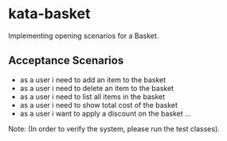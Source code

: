 # kata-basket
Implementing opening scenarios for a Basket.
## Acceptance Scenarios
- as a user i need to add an item to the basket
- as a user i need to delete an item to the basket
- as a user i need to list all items in the basket
- as a user i need to show total cost of the basket
- as a user i want to apply a discount on the basket
...

Note: (In order to verify the system, please run the test classes).
